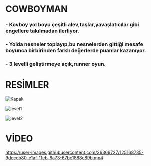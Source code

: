 <h1> COWBOYMAN </h1>
<h3>- Kovboy yol boyu çeşitli alev,taşlar,yavaşlatıcılar gibi engellere takılmadan ilerliyor.</h3>
<h3>- Yolda nesneler toplayıp,bu nesnelerden gittiği mesafe boyunca birbirinden farklı değerlerde puanlar kazanıyor.</h3>
<h3>- 3 levelli geliştirmeye açık,runner oyun. </h3>

<h1>RESİMLER</h1>

![Kapak](https://user-images.githubusercontent.com/36369727/125167491-83afef00-e1a9-11eb-85da-6c6adb78d6bf.png)

![level1](https://user-images.githubusercontent.com/36369727/125167522-a8a46200-e1a9-11eb-8aba-30ce3f4587b2.png)

![level2](https://user-images.githubusercontent.com/36369727/125167501-8f031a80-e1a9-11eb-99b2-0aaa07f2c29b.png)

<h1>VİDEO</h1>


https://user-images.githubusercontent.com/36369727/125168735-9deccb80-e1af-11eb-8a73-67bc1888e89b.mp4



